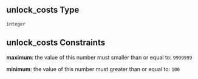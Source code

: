 ## unlock\_costs Type

`integer`

## unlock\_costs Constraints

**maximum**: the value of this number must smaller than or equal to: `9999999`

**minimum**: the value of this number must greater than or equal to: `100`
